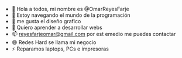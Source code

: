 - 👋 Hola a todos, mi nombre es @OmarReyesFarje
- 👀 Estoy navegando el mundo de la programación
- 🌱 me gusta el diseño grafico
- 💞️ Quiero aprender a desarrollar webs
- 📫 reyesfarjeomar@gmail.com por est emedio me puedes contactar
- 😄 Redes Hard se llama mi negocio
- ⚡ Reparamos laptops, PCs e impresoras

<!---
OmarReyesFarje/OmarReyesFarje is a ✨ special ✨ repository because its `README.md` (this file) appears on your GitHub profile.
You can click the Preview link to take a look at your changes.
--->
